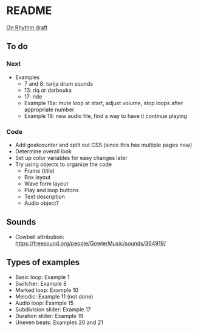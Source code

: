 # README

[On Rhythm draft](http://cwitulski.com/rhythm/)

## To do

### Next

* Examples
  * 7 and 8: tarija drum sounds
  * 13: riq or darbouka
  * 17: ride
  * Example 15a: mute loop at start, adjust volume, stop loops after appropriate number
  * Example 19: new audio file, find a way to have it continue playing

### Code

* Add goatcounter and split out CSS (since this has multiple pages now)
* Determine overall look
* Set up color variables for easy changes later
* Try using objects to organize the code
  * Frame (title)
  * Box layout
  * Wave form layout
  * Play and loop buttons
  * Text description
  * Audio object?

## Sounds

* Cowbell attribution: https://freesound.org/people/GowlerMusic/sounds/364919/

## Types of examples

* Basic loop: Example 1
* Switcher: Example 8
* Marked loop: Example 10
* Melodic: Example 11 (not done)
* Audio loop: Example 15
* Subdivision slider: Example 17
* Duration slider: Example 19
* Uneven beats: Examples 20 and 21

